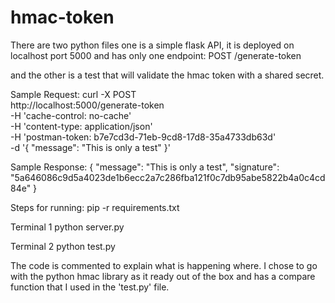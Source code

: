 # hmac-token

There are two python files one is a simple flask API, it is deployed on localhost port 5000 and has only one endpoint: 
POST /generate-token

and the other is a test that will validate the hmac token with a shared secret.

Sample Request:
curl -X POST \
  http://localhost:5000/generate-token \
  -H 'cache-control: no-cache' \
  -H 'content-type: application/json' \
  -H 'postman-token: b7e7cd3d-71eb-9cd8-17d8-35a4733db63d' \
  -d '{
        "message": "This is only a test"
    }'

Sample Response:
{
    "message": "This is only a test",
    "signature": "5a646086c9d5a4023de1b6ecc2a7c286fba121f0c7db95abe5822b4a0c4cd84e"
}



Steps for running:
pip -r requirements.txt

Terminal 1
python server.py

Terminal 2
python test.py

The code is commented to explain what is happening where. I chose to go with the python hmac library as it ready out of the box and has a compare function that I used in the 'test.py' file. 